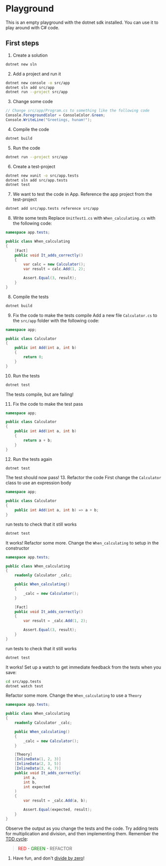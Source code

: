 # Playground

This is an empty playground with the dotnet sdk installed. You can use it to play around with C# code.

## First steps

1. Create a solution
```bash
dotnet new sln
```
2. Add a project and run it
```bash
dotnet new console -o src/app
dotnet sln add src/app
dotnet run --project src/app
```
3. Change some code
```csharp
// Change src/app/Program.cs to something like the following code
Console.ForegroundColor = ConsoleColor.Green;
Console.WriteLine("Greetings, hunam!");
```
4. Compile the code
```bash
dotnet build
```
5. Run the code
```bash
dotnet run --project src/app
```
6. Create a test-project
```bash
dotnet new xunit -o src/app.tests
dotnet sln add src/app.tests
dotnet test
```
7. We want to test the code in App. Reference the app project from the test-project
```bash
dotnet add src/app.tests reference src/app
```
8. Write some tests
Replace `UnitTest1.cs` with `When_calculating.cs` with the following code:
```csharp
namespace app.tests;

public class When_calculating
{
    [Fact]
    public void It_adds_correctly()
    {
        var calc = new Calculator();
        var result = calc.Add(1, 2);

        Assert.Equal(3, result);
    }
}
```
8. Compile the tests
```bash
dotnet build
```
9. Fix the code to make the tests compile
Add a new file `Calculator.cs` to the `src/app` folder with the following code:
```csharp
namespace app;

public class Calculator
{
    public int Add(int a, int b)
    {
        return 0;
    }
}
```
10.  Run the tests
```bash
dotnet test
```
The tests compile, but are failing!

11. Fix the code to make the test pass
```csharp
namespace app;

public class Calculator
{
    public int Add(int a, int b)
    {
        return a + b;
    }
}
```
12. Run the tests again
```bash
dotnet test
```
The test should now pass!
13. Refactor the code
First change the `Calculator` class to use an expression body
```csharp
namespace app;

public class Calculator
{
    public int Add(int a, int b) => a + b;
}
```
run tests to check that it still works
```bash
dotnet test
```
It works! Refactor some more. Change the `When_calculating` to setup in the constructor
```csharp
namespace app.tests;

public class When_calculating
{
    readonly Calculator _calc;

    public When_calculating()
    {
        _calc = new Calculator();
    }

    [Fact]
    public void It_adds_correctly()
    {
        var result = _calc.Add(1, 2);

        Assert.Equal(3, result);
    }
}
```
run tests to check that it still works
```bash
dotnet test
```
It works! Set up a watch to get immediate feedback from the tests when you save:
```bash
cd src/app.tests
dotnet watch test
```
Refactor some more. Change the `When_calculating` to use a `Theory`
```csharp
namespace app.tests;

public class When_calculating
{
    readonly Calculator _calc;

    public When_calculating()
    {
        _calc = new Calculator();
    }

    [Theory]
    [InlineData(1, 2, 3)]
    [InlineData(2, 3, 5)]
    [InlineData(3, 4, 7)]
    public void It_adds_correctly(
        int a,
        int b,
        int expected
    )
    {
        var result = _calc.Add(a, b);

        Assert.Equal(expected, result);
    }
}
```
Observe the output as you change the tests and the code. Try adding tests for multiplication and division, and then implementing them. Remember the [TDD cycle](https://en.wikipedia.org/wiki/Test-driven_development):
> <span style="color:red;">RED</span> - <span style="color:green;">GREEN</span> - REFACTOR
1.   Have fun, and don't [divide by zero](https://en.wikipedia.org/wiki/Division_by_zero)!
